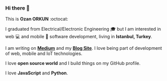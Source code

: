 ### Hi there 👋

This is **Ozan ORKUN** :octocat:

I graduated from Electrical/Electronic Engineering :mortar_board: but I am interested in web :computer: and mobile :iphone: software development, living in **Istanbul, Turkey**.

I am writing on [**Medium**](https://ozanorkun.medium.com/) and my [**Blog Site**](http://ozanorkun.com/). I love being part of development of web, mobile and IoT technologies.

I love **open source world** and I build things on my GitHub profile.

I love **JavaScript** and **Python**.
<!--
**ozanorkun/ozanorkun** is a ✨ _special_ ✨ repository because its `README.md` (this file) appears on your GitHub profile.

Here are some ideas to get you started:

- 🔭 I’m currently working on ...
- 🌱 I’m currently learning ...
- 👯 I’m looking to collaborate on ...
- 🤔 I’m looking for help with ...
- 💬 Ask me about ...
- 📫 How to reach me: ...
- 😄 Pronouns: ...
- ⚡ Fun fact: ...
-->
